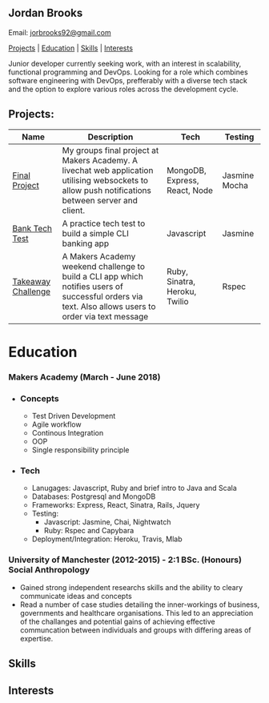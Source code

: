 ## Jordan Brooks
Email: jorbrooks92@gmail.com

[Projects](##projects) | [Education](#education) | [Skills](#skills) | [Interests](##interests)

Junior developer currently seeking work, with an interest in scalability, functional programming 
and DevOps. Looking for a role which combines software engineering with DevOps, prefferably with a 
diverse tech stack and the option to explore various roles across the development cycle.

## Projects:
| Name               | Description                                                                                                                                           | Tech                          | Testing        |
|--------------------|-------------------------------------------------------------------------------------------------------------------------------------------------------|-------------------------------|----------------|
| [Final Project](https://github.com/jbropho/final-project-websocket-livechat)      |   My groups final project at Makers Academy. A livechat web application utilising websockets to allow push notifications between server and client.   | MongoDB, Express, React, Node | Jasmine Mocha  |
| [Bank Tech Test](https://github.com/jbropho/bank-tech-test)     |                                                 A practice tech test to build a simple CLI banking app                                                | Javascript                    | Jasmine        |
| [Takeaway Challenge](https://github.com/jbropho/takeaway-challenge) | A Makers Academy weekend challenge to build a CLI app which notifies users of successful orders via text. Also allows users to order via text message | Ruby, Sinatra, Heroku, Twilio |      Rspec     |

# Education

### Makers Academy (March - June 2018)

* ### Concepts
   * Test Driven Development
   * Agile workflow
   * Continous Integration
   * OOP
   * Single responsibility principle

* ### Tech
   * Lanugages: Javascript, Ruby and brief intro to Java and Scala
   * Databases: Postgresql and MongoDB 
   * Frameworks: Express, React, Sinatra, Rails, Jquery
   * Testing: 
     * Javascript: Jasmine, Chai, Nightwatch
     * Ruby: Rspec and Capybara
   * Deployment/Integration: Heroku, Travis, Mlab


### University of Manchester (2012-2015) - 2:1 BSc. (Honours) Social Anthropology

   * Gained strong independent researchs skills and the ability to cleary
   communicate ideas and concepts
   * Read a number of case studies detailing the inner-workings of business, 
   governments and healthcare organisations. This led to an appreciation of the 
   challanges and potential gains of achieving effective communcation between 
   individuals and groups with differing areas of expertise.

## Skills

## Interests


